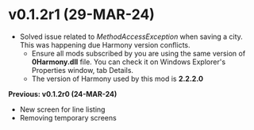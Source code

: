 # v0.1.2r1 (29-MAR-24)

- Solved issue related to _MethodAccessException_ when saving a city. This was happening due Harmony version conflicts.
	- Ensure all mods subscribed by you are using the same version of **0Harmony.dll** file. You can check it on Windows Explorer's Properties window, tab Details.
	- The version of Harmony used by this mod is **2.2.2.0**

**Previous: v0.1.2r0 (24-MAR-24)**
- New screen for line listing
- Removing temporary screens